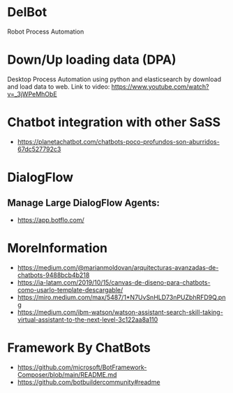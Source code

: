 # DelBot
Robot Process Automation


# Down/Up loading data (DPA)

Desktop Process Automation using python and elasticsearch by download and load data to web. 
Link to video: https://www.youtube.com/watch?v=_3jWPeMhObE


# Chatbot integration with other SaSS
- https://planetachatbot.com/chatbots-poco-profundos-son-aburridos-67dc527792c3

# DialogFlow

## Manage Large DialogFlow Agents: 

- https://app.botflo.com/


# MoreInformation
- https://medium.com/@marianmoldovan/arquitecturas-avanzadas-de-chatbots-9488bcb4b218
- https://ia-latam.com/2019/10/15/canvas-de-diseno-para-chatbots-como-usarlo-template-descargable/
- https://miro.medium.com/max/5487/1*N7UvSnHLD73nPUZbhRFD9Q.png
- https://medium.com/ibm-watson/watson-assistant-search-skill-taking-virtual-assistant-to-the-next-level-3c122aa8a110

# Framework By ChatBots
- https://github.com/microsoft/BotFramework-Composer/blob/main/README.md
- https://github.com/botbuildercommunity#readme
